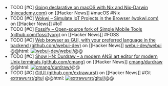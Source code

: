 - TODO [#C] [Going declarative on macOS with Nix and Nix-Darwin (nixcademy.com)](https://news.ycombinator.com/item?id=39004785) on [[Hacker News]] #macOS #Nix
- TODO [#C] [Wokwi – Simulate IoT Projects in the Browser (wokwi.com)](https://news.ycombinator.com/item?id=38979792) on [[Hacker News]] #IoT
- TODO [#C] [Fossify – Open-source fork of Simple Mobile Tools (github.com/fossifyorg)](https://news.ycombinator.com/item?id=39002643) on [[Hacker News]] #FOSS
- TODO [#C] [Web browser as GUI, with your preferred language in the backend (github.com/webui-dev)](https://news.ycombinator.com/item?id=38830673) on [[Hacker News]]
  [webui-dev/webui](https://github.com/webui-dev/webui)
  @@html: <a href="https://github.com/webui-dev/webui/"><img src="https://github-readme-stats-astronomer.vercel.app/api/pin/?username=webui-dev&repo=webui&theme=tokyonight" alt="webui-dev/webui/"/></a>@@
- TODO [#C] [Show HN: Durdraw – a modern ANSI art editor for modern Unix terminals (github.com/cmang)](https://news.ycombinator.com/item?id=38830687) on [[Hacker News]]
  [cmang/durdraw](https://github.com/cmang/durdraw)
  @@html: <a href="https://github.com/cmang/durdraw/"><img src="https://github-readme-stats-astronomer.vercel.app/api/pin/?username=cmang&repo=durdraw&theme=tokyonight" alt="cmang/durdraw/"/></a>@@
- TODO [#C] [GitUI (github.com/extrawurst)](https://news.ycombinator.com/item?id=38905019) on [[Hacker News]] #Git
  [extrawurst/gitui](https://github.com/extrawurst/gitui)
  @@html: <a href="https://github.com/extrawurst/gitui/"><img src="https://github-readme-stats-astronomer.vercel.app/api/pin/?username=extrawurst&repo=gitui&theme=tokyonight" alt="extrawurst/gitui/"/></a>@@